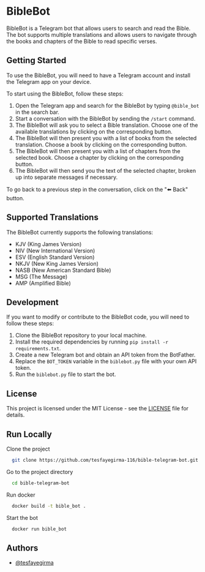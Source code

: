 # BibleBot

BibleBot is a Telegram bot that allows users to search and read the Bible. The bot supports multiple translations and allows users to navigate through the books and chapters of the Bible to read specific verses.

## Getting Started

To use the BibleBot, you will need to have a Telegram account and install the Telegram app on your device.

To start using the BibleBot, follow these steps:

1. Open the Telegram app and search for the BibleBot by typing `@bible_bot` in the search bar.
2. Start a conversation with the BibleBot by sending the `/start` command.
3. The BibleBot will ask you to select a Bible translation. Choose one of the available translations by clicking on the corresponding button.
4. The BibleBot will then present you with a list of books from the selected translation. Choose a book by clicking on the corresponding button.
5. The BibleBot will then present you with a list of chapters from the selected book. Choose a chapter by clicking on the corresponding button.
6. The BibleBot will then send you the text of the selected chapter, broken up into separate messages if necessary.

To go back to a previous step in the conversation, click on the "⬅️ Back" button.

## Supported Translations

The BibleBot currently supports the following translations:

- KJV (King James Version)
- NIV (New International Version)
- ESV (English Standard Version)
- NKJV (New King James Version)
- NASB (New American Standard Bible)
- MSG (The Message)
- AMP (Amplified Bible)

## Development

If you want to modify or contribute to the BibleBot code, you will need to follow these steps:

1. Clone the BibleBot repository to your local machine.
2. Install the required dependencies by running `pip install -r requirements.txt`.
3. Create a new Telegram bot and obtain an API token from the BotFather.
4. Replace the `BOT_TOKEN` variable in the `biblebot.py` file with your own API token.
5. Run the `biblebot.py` file to start the bot.




## License

This project is licensed under the MIT License - see the [LICENSE](LICENSE) file for details.

## Run Locally

Clone the project

```bash
  git clone https://github.com/tesfayegirma-116/bible-telegram-bot.git
```

Go to the project directory

```bash
  cd bible-telegram-bot
```

Run docker

```bash
  docker build -t bible_bot .
```

Start the bot

```bash
  docker run bible_bot
```


## Authors

- [@tesfayegirma](https://github.com/tesfayegirma-116)

